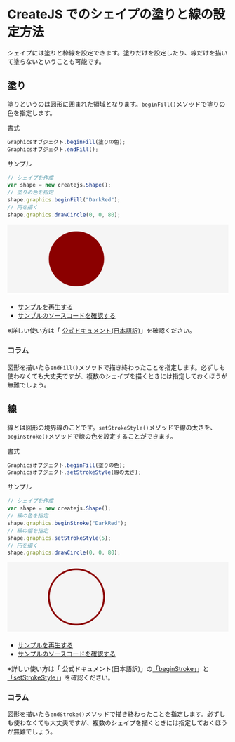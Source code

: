 # CreateJS でのシェイプの塗りと線の設定方法

シェイプには塗りと枠線を設定できます。塗りだけを設定したり、線だけを描いて塗らないということも可能です。

## 塗り

塗りというのは図形に囲まれた領域となります。`beginFill()`メソッドで塗りの色を指定します。

書式
```js
Graphicsオブジェクト.beginFill(塗りの色);
Graphicsオブジェクト.endFill();
```

サンプル

```js
// シェイプを作成
var shape = new createjs.Shape();
// 塗りの色を指定
shape.graphics.beginFill("DarkRed");
// 円を描く
shape.graphics.drawCircle(0, 0, 80);
```

![](../imgs/shape_begin_fill.html.png)

- [サンプルを再生する](https://ics-creative.github.io/tutorial-createjs/samples/shape_begin_fill.html)
- [サンプルのソースコードを確認する](../samples/shape_begin_fill.html)


※詳しい使い方は「 [公式ドキュメント(日本語訳)](http://createjs.sub.jp/ja/EaselJS/reference/classes/Graphics.html#method_beginFill)」を確認ください。



### コラム

図形を描いたら`endFill()`メソッドで描き終わったことを指定します。必ずしも使わなくても大丈夫ですが、複数のシェイプを描くときには指定しておくほうが無難でしょう。


## 線

線とは図形の境界線のことです。`setStrokeStyle()`メソッドで線の太さを、`beginStroke()`メソッドで線の色を設定することができます。


書式

```js
Graphicsオブジェクト.beginFill(塗りの色);
Graphicsオブジェクト.setStrokeStyle(線の太さ);
```

サンプル

```js
// シェイプを作成
var shape = new createjs.Shape();
// 線の色を指定
shape.graphics.beginStroke("DarkRed");
// 線の幅を指定
shape.graphics.setStrokeStyle(5);
// 円を描く
shape.graphics.drawCircle(0, 0, 80);
```


![](../imgs/shape_begin_stroke.html.png)

- [サンプルを再生する](https://ics-creative.github.io/tutorial-createjs/samples/shape_begin_stroke.html)
- [サンプルのソースコードを確認する](../samples/shape_begin_stroke.html)

※詳しい使い方は「 公式ドキュメント(日本語訳)」の[「beginStroke」](http://createjs.sub.jp/ja/EaselJS/reference/classes/Graphics.html#method_beginStroke)」と[「setStrokeStyle」](http://createjs.sub.jp/ja/EaselJS/reference/classes/Graphics.html#method_setStrokeStyle)」を確認ください。


### コラム

図形を描いたら`endStroke()`メソッドで描き終わったことを指定します。必ずしも使わなくても大丈夫ですが、複数のシェイプを描くときには指定しておくほうが無難でしょう。
